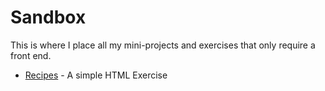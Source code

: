 # Sandbox
This is where I place all my mini-projects and exercises that only require a front end.
- [Recipes]() - A simple HTML Exercise
